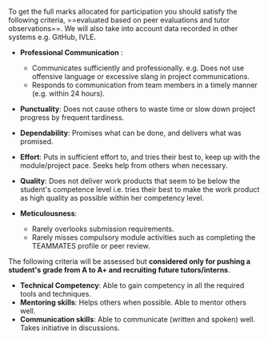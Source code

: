 To get the full marks allocated for participation you should satisfy the following criteria, ==evaluated based on peer evaluations and tutor observations==. We will also take into account data recorded in other systems e.g. GitHub, IVLE.

* **Professional Communication** : 
  * Communicates sufficiently and professionally. e.g. Does not use offensive language or excessive slang in project communications.
  * Responds to communication from team members in a timely manner (e.g. within 24 hours).

* **Punctuality**: Does not cause others to waste time or slow down project progress by frequent tardiness.

* **Dependability**: Promises what can be done, and delivers what was promised.

* **Effort**: Puts in sufficient effort to, and tries their best to, keep up with the module/project pace. Seeks help from others when necessary.

* **Quality**: Does not deliver work products that seem to be below the student's competence level i.e. tries their best to make the work product as high quality as possible within her competency level.

* **Meticulousness**:
  * Rarely overlooks submission requirements.
  * Rarely misses compulsory module activities such as completing the TEAMMATES profile or peer review.
  
The following criteria will be assessed but **considered only for pushing a student's grade from A to A+ and recruiting future tutors/interns**.

* **Technical Competency**: Able to gain competency in all the required tools and techniques.
* **Mentoring skills**: Helps others when possible. Able to mentor others well.
* **Communication skills**: Able to communicate (written and spoken) well. Takes initiative in discussions.
  


